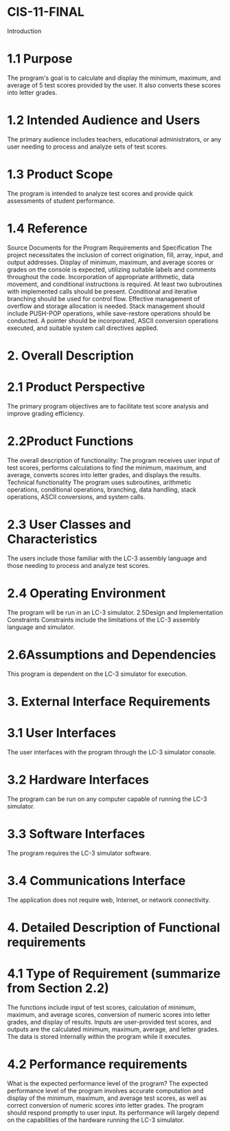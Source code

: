 # CIS-11-FINAL

Introduction
# 1.1 Purpose
The program's goal is to calculate and display the minimum, maximum, and average of 5
test scores provided by the user. It also converts these scores into letter grades.
# 1.2 Intended Audience and Users
The primary audience includes teachers, educational administrators, or any user
needing to process and analyze sets of test scores.
# 1.3 Product Scope
The program is intended to analyze test scores and provide quick assessments of
student performance.
# 1.4 Reference
Source Documents for the Program Requirements and Specification
The project necessitates the inclusion of correct origination, fill, array, input, and output
addresses. Display of minimum, maximum, and average scores or grades on the console
is expected, utilizing suitable labels and comments throughout the code. Incorporation
of appropriate arithmetic, data movement, and conditional instructions is required. At
least two subroutines with implemented calls should be present. Conditional and
iterative branching should be used for control flow. Effective management of overflow
and storage allocation is needed. Stack management should include PUSH-POP
operations, while save-restore operations should be conducted. A pointer should be
incorporated, ASCII conversion operations executed, and suitable system call directives
applied.
# 2. Overall Description
# 2.1 Product Perspective
The primary program objectives are to facilitate test score analysis and improve grading
efficiency.
# 2.2Product Functions
The overall description of functionality:
The program receives user input of test scores, performs calculations to find the
minimum, maximum, and average, converts scores into letter grades, and displays the
results.
Technical functionality
The program uses subroutines, arithmetic operations, conditional operations,
branching, data handling, stack operations, ASCII conversions, and system calls.
# 2.3 User Classes and Characteristics
The users include those familiar with the LC-3 assembly language and those needing to
process and analyze test scores.
# 2.4 Operating Environment
The program will be run in an LC-3 simulator.
2.5Design and Implementation Constraints
Constraints include the limitations of the LC-3 assembly language and simulator.
# 2.6Assumptions and Dependencies
This program is dependent on the LC-3 simulator for execution.
# 3. External Interface Requirements
# 3.1 User Interfaces
The user interfaces with the program through the LC-3 simulator console.
# 3.2 Hardware Interfaces
The program can be run on any computer capable of running the LC-3 simulator.
# 3.3 Software Interfaces
The program requires the LC-3 simulator software.
# 3.4 Communications Interface
The application does not require web, Internet, or network connectivity.
# 4. Detailed Description of Functional requirements
# 4.1 Type of Requirement (summarize from Section 2.2)
The functions include input of test scores, calculation of minimum, maximum, and
average scores, conversion of numeric scores into letter grades, and display of results.
Inputs are user-provided test scores, and outputs are the calculated minimum,
maximum, average, and letter grades. The data is stored internally within the program
while it executes.
# 4.2 Performance requirements
What is the expected performance level of the program?
The expected performance level of the program involves accurate computation and
display of the minimum, maximum, and average test scores, as well as correct
conversion of numeric scores into letter grades. The program should respond promptly
to user input. Its performance will largely depend on the capabilities of the hardware
running the LC-3 simulator.
